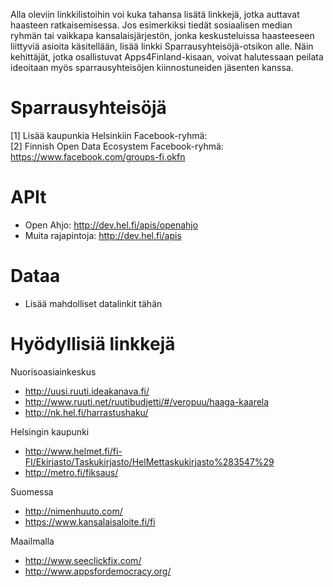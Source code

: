 Alla oleviin linkkilistoihin voi kuka tahansa lisätä linkkejä, jotka auttavat haasteen
ratkaisemisessa. Jos esimerkiksi tiedät sosiaalisen median ryhmän tai
vaikkapa kansalaisjärjestön, jonka keskusteluissa haasteeseen liittyviä asioita
käsitellään, lisää linkki Sparrausyhteisöjä-otsikon alle. Näin kehittäjät, jotka
osallistuvat Apps4Finland-kisaan, voivat halutessaan peilata ideoitaan myös
sparrausyhteisöjen kiinnostuneiden jäsenten kanssa.


Sparrausyhteisöjä
=================
[1] Lisää kaupunkia Helsinkiin Facebook-ryhmä: <br>
[2] Finnish Open Data Ecosystem Facebook-ryhmä: https://www.facebook.com/groups-fi.okfn <br>


APIt
====
* Open Ahjo: http://dev.hel.fi/apis/openahjo
* Muita rajapintoja: http://dev.hel.fi/apis

Dataa
=====
* Lisää mahdolliset datalinkit tähän

Hyödyllisiä linkkejä
====================

Nuorisoasiainkeskus <br>
* http://uusi.ruuti.ideakanava.fi/
* http://www.ruuti.net/ruutibudjetti/#/veropuu/haaga-kaarela
* http://nk.hel.fi/harrastushaku/

Helsingin kaupunki <br>
* http://www.helmet.fi/fi-FI/Ekirjasto/Taskukirjasto/HelMettaskukirjasto%283547%29
* http://metro.fi/fiksaus/

Suomessa <br>
* http://nimenhuuto.com/
* https://www.kansalaisaloite.fi/fi

Maailmalla <br>
* http://www.seeclickfix.com/
* http://www.appsfordemocracy.org/
